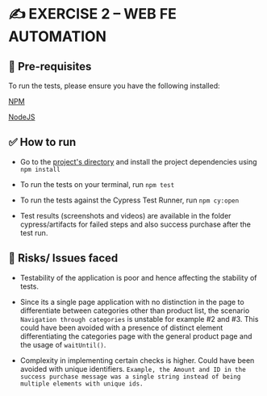 # ✍️ EXERCISE 2 – WEB FE AUTOMATION

## 🤖 Pre-requisites

To run the tests, please ensure you have the following installed:

[NPM](https://www.npmjs.com/get-npm)

[NodeJS](https://nodejs.org/en/download)


## ✅ How to run

* Go to the [project's directory](https://github.com/sreesl/qa-coding-challenge/tree/main/exercise-2) and install the project dependencies using ```npm install```

* To run the tests on your terminal, run ```npm test```

* To run the tests against the Cypress Test Runner, run ```npm cy:open```

* Test results (screenshots and videos) are available in the folder cypress/artifacts for failed steps and also success purchase after the test run.


## 🧯 Risks/ Issues faced

* Testability of the application is poor and hence affecting the stability of tests.  

* Since its a single page application with no distinction in the page to differentiate between categories other than product list, the scenario 
 ```Navigation through categories``` is unstable for example #2 and #3. This could have been avoided with a presence of distinct element differentiating the categories page with the general product page and the usage of ```waitUntil()```.

* Complexity in implementing certain checks is higher. Could have been avoided with unique identifiers. 
```Example, the Amount and ID in the success purchase message was a single string instead of being multiple elements with unique ids.```

 



